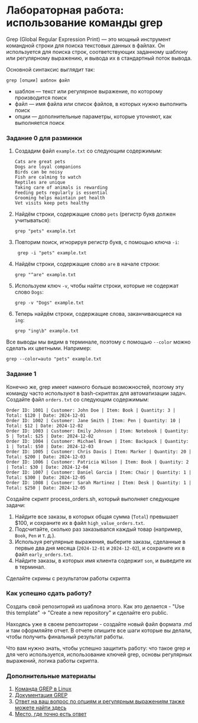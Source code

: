 # Лабораторная работа: использование команды grep

Grep (Global Regular Expression Print) — это мощный инструмент командной строки для поиска текстовых данных в файлах. Он используется для поиска строк, соответствующих заданному шаблону или регулярному выражению, и вывода их в стандартный поток вывода.

Основной синтаксис выглядит так:
```
grep [опции] шаблон файл
````
* шаблон — текст или регулярное выражение, по которому производится поиск
* файл — имя файла или список файлов, в которых нужно выполнить поиск
* опции — дополнительные параметры, которые уточняют, как выполняется поиск

### Задание 0 для разминки

1. Создадим файл `example.txt` со следующим содержимым:
    ```
    Cats are great pets
    Dogs are loyal companions
    Birds can be noisy
    Fish are calming to watch
    Reptiles are unique
    Taking care of animals is rewarding
    Feeding pets regularly is essential
    Grooming helps maintain pet health
    Vet visits keep pets healthy
    ```
2. Найдём строки, содержащие слово `pets` (регистр букв должен учитываться):

    ```
    grep "pets" example.txt
    ```
4. Повторим поиск, игнорируя регистр букв, с помощью ключа `-i`:

   ```
    grep -i "pets" example.txt
    ```
6. Найдём строки, содержащие слово `are` в начале строки:

    ```
    grep "^are" example.txt
    ```
8. Используем ключ `-v`, чтобы найти строки, которые не содержат слово `Dogs`:

    ```
    grep -v "Dogs" example.txt
    ```
10. Теперь найдём строки, содержащие слова, заканчивающиеся на `ing`:

     ```
    grep "ing\b" example.txt
    ```
Все выводы мы видим в терминале, поэтому с помощью `--color` можно сделать их цветными. Например:
```
grep --color=auto "pets" example.txt
```
### Задание 1

Конечно же, grep имеет намного больше возможностей, поэтому эту команду часто используют в bash-скриптах для автоматизации задач. 
Создайте файл `orders.txt` со следующим содержимым:
```
Order ID: 1001 | Customer: John Doe | Item: Book | Quantity: 3 | Total: $120 | Date: 2024-12-01
Order ID: 1002 | Customer: Jane Smith | Item: Pen | Quantity: 10 | Total: $12 | Date: 2024-12-02
Order ID: 1003 | Customer: Emily Johnson | Item: Notebook | Quantity: 5 | Total: $25 | Date: 2024-12-02
Order ID: 1004 | Customer: Michael Brown | Item: Backpack | Quantity: 1 | Total: $50 | Date: 2024-12-03
Order ID: 1005 | Customer: Chris Davis | Item: Marker | Quantity: 20 | Total: $200 | Date: 2024-12-03
Order ID: 1006 | Customer: Patricia Wilson | Item: Book | Quantity: 2 | Total: $30 | Date: 2024-12-04
Order ID: 1007 | Customer: Daniel Garcia | Item: Chair | Quantity: 1 | Total: $300 | Date: 2024-12-05
Order ID: 1008 | Customer: Sarah Martinez | Item: Desk | Quantity: 1 | Total: $250 | Date: 2024-12-05
```
Создайте скрипт process_orders.sh, который выполняет следующие задачи:
1. Найдите все заказы, в которых общая сумма (`Total`) превышает $100, и сохраните их в файл `high_value_orders.txt`.
2. Подсчитайте, сколько раз заказывался каждый товар (например, `Book`, `Pen` и т. д.).
3. Используя регулярные выражения, выберите заказы, сделанные в первые два дня месяца (`2024-12-01` и `2024-12-02`), и сохраните их в файл `early_orders.txt`.
4. Найдите заказы, в которых имя клиента содержит `son`, и выведите их в терминал.

Сделайте скрины с результатом работы скрипта

### Как успешно сдать работу?

Создать свой репозиторий из шаблона этого. Как это делается - "Use this template" -> "Create a new repository" и сделайте его public. 

Находясь уже в своем репозитории - создайте новый файл формата .md и там оформляйте отчет. В отчете опишите все шаги которые вы делали, чтобы получить финальный результат работы.

Что вам нужно знать, чтобы успешно защитить работу: что такое grep и для чего используется, использование ключей grep, основы регулярных выражений, логика работы скрипта.

### Дополнительные материалы

1. [Команда GREP в Linux](https://zomro.com/rus/blog/faq/509-grep-command-in-linux)
2. [Документация GREP](https://man7.org/linux/man-pages/man1/grep.1.html)
3. [Ответ на ваш вопрос по опциям и регулярным выражениям также можете найти здесь](https://stackoverflow.com/)
4. [Место, где точно есть ответ](https://www.google.ru/webhp)
   

